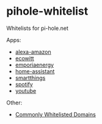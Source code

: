 # pihole-whitelist
Whitelists for pi-hole.net

Apps:
- [alexa-amazon](https://raw.githubusercontent.com/erikni/pihole-whitelist/refs/heads/main/alexa-amazon.txt)
- [ecowitt](https://raw.githubusercontent.com/erikni/pihole-whitelist/refs/heads/main/ecowitt.txt)
- [emporiaenergy](https://raw.githubusercontent.com/erikni/pihole-whitelist/refs/heads/main/emporiaenergy.txt)
- [home-assistant](https://raw.githubusercontent.com/erikni/pihole-whitelist/refs/heads/main/home-assistant.txt)
- [smartthings](https://raw.githubusercontent.com/erikni/pihole-whitelist/refs/heads/main/smartthings.txt)
- [spotify](https://raw.githubusercontent.com/erikni/pihole-whitelist/refs/heads/main/spotify.txt)
- [youtube](https://raw.githubusercontent.com/erikni/pihole-whitelist/refs/heads/main/youtube.txt)

Other:
- [Commonly Whitelisted Domains](https://discourse.pi-hole.net/t/commonly-whitelisted-domains/212)

